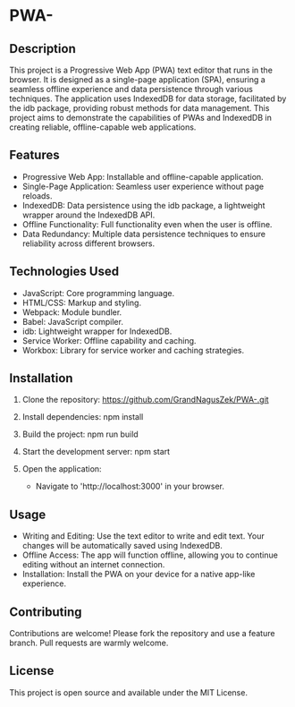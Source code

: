 # PWA-

## Description

This project is a Progressive Web App (PWA) text editor that runs in the browser. It is designed as a single-page application (SPA), ensuring a seamless offline experience and data persistence through various techniques. The application uses IndexedDB for data storage, facilitated by the idb package, providing robust methods for data management. This project aims to demonstrate the capabilities of PWAs and IndexedDB in creating reliable, offline-capable web applications.

## Features

* Progressive Web App: Installable and offline-capable application.
* Single-Page Application: Seamless user experience without page reloads.
* IndexedDB: Data persistence using the idb package, a lightweight wrapper around the IndexedDB API.
* Offline Functionality: Full functionality even when the user is offline.
* Data Redundancy: Multiple data persistence techniques to ensure reliability across different browsers.

## Technologies Used

* JavaScript: Core programming language.
* HTML/CSS: Markup and styling.
* Webpack: Module bundler.
* Babel: JavaScript compiler.
* idb: Lightweight wrapper for IndexedDB.
* Service Worker: Offline capability and caching.
* Workbox: Library for service worker and caching strategies.


## Installation

1. Clone the repository: https://github.com/GrandNagusZek/PWA-.git

2. Install dependencies: npm install

3. Build the project: npm run build

4. Start the development server: npm start

5. Open the application: 
    * Navigate to 'http://localhost:3000' in your browser.


## Usage 

* Writing and Editing: Use the text editor to write and edit text. Your changes will be automatically saved using IndexedDB.
* Offline Access: The app will function offline, allowing you to continue editing without an internet connection.
* Installation: Install the PWA on your device for a native app-like experience.


## Contributing

Contributions are welcome! Please fork the repository and use a feature branch. Pull requests are warmly welcome.


## License

This project is open source and available under the MIT License.